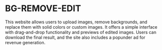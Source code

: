 # BG-REMOVE-EDIT
 This website allows users to upload images, remove backgrounds, and replace them with solid colors or custom images. It offers a simple interface with drag-and-drop functionality and previews of edited images. Users can download the final result, and the site also includes a popunder ad for revenue generation.
